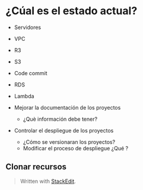 # ¿Cúal es el estado actual?
- Servidores
- VPC
- R3
- S3
- Code commit 
- RDS
- Lambda

- Mejorar la documentación de los proyectos 
	- ¿Què información debe tener?
- Controlar el despliegue de los proyectos 	
	- ¿Cómo se versionaran los proyectos?
	- Modificar el proceso de despliegue 
 ¿Qué ?

## Clonar recursos

> Written with [StackEdit](https://stackedit.io/).
<!--stackedit_data:
eyJoaXN0b3J5IjpbNjg1NTE2MTU5LDQ0MjIzMTgxMl19
-->